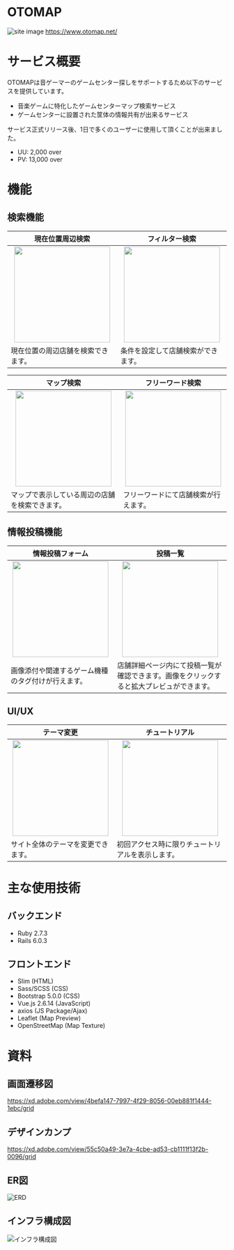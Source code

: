 # OTOMAP

![site image](https://user-images.githubusercontent.com/71423029/133973943-256913f8-a47c-48ca-8a85-78b59ff599ab.png)
https://www.otomap.net/

# サービス概要
OTOMAPは音ゲーマーのゲームセンター探しをサポートするため以下のサービスを提供しています。
- 音楽ゲームに特化したゲームセンターマップ検索サービス
- ゲームセンターに設置された筐体の情報共有が出来るサービス

サービス正式リリース後、1日で多くのユーザーに使用して頂くことが出来ました。
- UU: 2,000 over
- PV: 13,000 over

# 機能
## 検索機能
| 現在位置周辺検索 | フィルター検索 |
| :-: | :-: |
| <img src="https://user-images.githubusercontent.com/71423029/133988249-5ba88e31-6829-41a4-882e-6466c09afd47.png" width="220px"> | <img src="https://user-images.githubusercontent.com/71423029/133989050-bc4776b2-94ba-458f-834a-451f8c1e869a.gif" width="220px"> |
| <div align="left">現在位置の周辺店舗を検索できます。</div> | <div align="left">条件を設定して店舗検索ができます。</div> |

| マップ検索 | フリーワード検索 |
| :-: | :-: |
| <img src="https://user-images.githubusercontent.com/71423029/133986230-fadb9ec7-4513-4ad5-bf6a-e45eabcf7342.gif" width="220px"> | <img src="https://user-images.githubusercontent.com/71423029/133990249-e7db70a4-3222-424f-948a-e6068c613f73.gif" width="220px"> |
| <div align="left">マップで表示している周辺の店舗を検索できます。</div> | <div align="left">フリーワードにて店舗検索が行えます。</div> |

## 情報投稿機能
| 情報投稿フォーム | 投稿一覧 |
| :-: | :-: |
| <img src="https://user-images.githubusercontent.com/71423029/133991601-09429e65-9845-4f38-828e-1c553ccdc1c3.gif" width="220px"> | <img src="https://user-images.githubusercontent.com/71423029/133991916-60125cb2-58a6-4422-ac4b-a9683cdd4301.gif" width="220px"> |
| <div align="left">画像添付や関連するゲーム機種のタグ付けが行えます。</div> | <div align="left">店舗詳細ページ内にて投稿一覧が確認できます。画像をクリックすると拡大プレビュができます。</div> |

## UI/UX
| テーマ変更 | チュートリアル |
| :-: | :-: |
| <img src="https://user-images.githubusercontent.com/71423029/133992646-328f90f4-6cb8-4c58-ab28-8770e0fa2cf1.gif" width="220px"> | <img src="https://user-images.githubusercontent.com/71423029/133992618-80b3ddce-af73-43dd-9c0a-18a23f5a3c7d.gif" width="220px"> |
| <div align="left">サイト全体のテーマを変更できます。</div> | <div align="left">初回アクセス時に限りチュートリアルを表示します。</div> |

# 主な使用技術
## バックエンド
- Ruby 2.7.3
- Rails 6.0.3
## フロントエンド
- Slim (HTML)
- Sass/SCSS (CSS)
- Bootstrap 5.0.0 (CSS)
- Vue.js 2.6.14 (JavaScript)
- axios (JS Package/Ajax)
- Leaflet (Map Preview)
- OpenStreetMap (Map Texture)

# 資料
## 画面遷移図
https://xd.adobe.com/view/4befa147-7997-4f29-8056-00eb881f1444-1ebc/grid
## デザインカンプ
https://xd.adobe.com/view/55c50a49-3e7a-4cbe-ad53-cb1111f13f2b-0096/grid
## ER図
![ERD](https://user-images.githubusercontent.com/71423029/133977878-d5713ac4-c1c9-4b78-9d4c-967e98a5f064.png)
## インフラ構成図
![インフラ構成図](https://user-images.githubusercontent.com/71423029/133975907-a12caf7f-4885-46ef-82b1-c599252f7bd8.png)